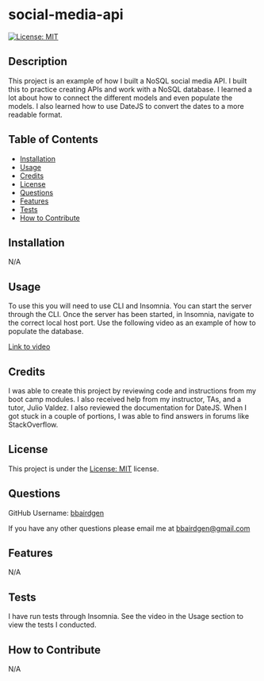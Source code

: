 # social-media-api
[![License: MIT](https://img.shields.io/badge/License-MIT-yellow.svg)](https://opensource.org/licenses/MIT)

  ## Description
  
  This project is an example of how I built a NoSQL social media API. I built this to practice creating APIs and work with a NoSQL database. I learned a lot about how to connect the different models and even populate the models. I also learned how to use DateJS to convert the dates to a more readable format. 
   
  ## Table of Contents 
  
  - [Installation](#installation)
  - [Usage](#usage)
  - [Credits](#credits)
  - [License](#license)
  - [Questions](#questions)
  - [Features](#features)
  - [Tests](#tests)
  - [How to Contribute](#how-to-contribute)

  
  ## Installation
  
 N/A
  
  ## Usage
  
  To use this you will need to use CLI and Insomnia. You can start the server through the CLI. Once the server has been started, in Insomnia, navigate to the correct local host port. Use the following video as an example of how to populate the database. 

  [Link to video](https://drive.google.com/file/d/1dnoCJU5FUev78qlmYJCBpKGLcM_ggTia/view)
  
  ## Credits
  
  I was able to create this project by reviewing code and instructions from my boot camp modules. I also received help from my instructor, TAs, and a tutor, Julio Valdez. I also reviewed the documentation for DateJS. When I got stuck in a couple of portions, I was able to find answers in forums like StackOverflow.
  
  ## License

  This project is under the [License: MIT](https://opensource.org/licenses/MIT) license.

  ## Questions

  GitHub Username: [bbairdgen](https://github.com/bbairdgen)

  If you have any other questions please email me at [bbairdgen@gmail.com](mailto:bbairdgen@gmail.com)
  
  ## Features
  
  N/A
  
  ## Tests

  I have run tests through Insomnia. See the video in the Usage section to view the tests I conducted.

  ## How to Contribute
  
  N/A